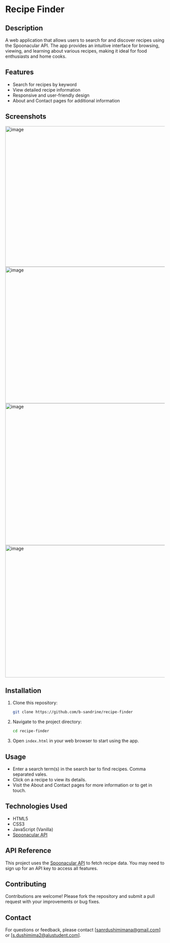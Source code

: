 # Recipe Finder

## Description
A web application that allows users to search for and discover recipes using the Spoonacular API. The app provides an intuitive interface for browsing, viewing, and learning about various recipes, making it ideal for food enthusiasts and home cooks.

## Features
- Search for recipes by keyword
- View detailed recipe information
- Responsive and user-friendly design
- About and Contact pages for additional information

## Screenshots
<img width="949" height="444" alt="image" src="https://github.com/user-attachments/assets/67425a3f-da59-471c-89cc-65bd3dfddd3c" />
<img width="907" height="431" alt="image" src="https://github.com/user-attachments/assets/fc9760a8-86d6-4fbe-9ad4-5ead6916d20d" />
<img width="947" height="448" alt="image" src="https://github.com/user-attachments/assets/0cff6df3-4bf3-4770-a1d6-e5dd65e7cab9" />
<img width="923" height="418" alt="image" src="https://github.com/user-attachments/assets/7dc1ad92-09b1-47bb-a802-4449f2eb6673" />

## Installation
1. Clone this repository:
   ```bash
   git clone https://github.com/b-sandrine/recipe-finder
   ```
2. Navigate to the project directory:
   ```bash
   cd recipe-finder
   ```
3. Open `index.html` in your web browser to start using the app.

## Usage
- Enter a search term(s) in the search bar to find recipes. Comma separated vales.
- Click on a recipe to view its details.
- Visit the About and Contact pages for more information or to get in touch.

## Technologies Used
- HTML5
- CSS3
- JavaScript (Vanilla)
- [Spoonacular API](https://spoonacular.com/food-api)

## API Reference
This project uses the [Spoonacular API](https://spoonacular.com/food-api) to fetch recipe data. You may need to sign up for an API key to access all features.

## Contributing
Contributions are welcome! Please fork the repository and submit a pull request with your improvements or bug fixes.

## Contact
For questions or feedback, please contact [sanrdushimimana@gmail.com] or [s.dushimima2@alustudent.com].
